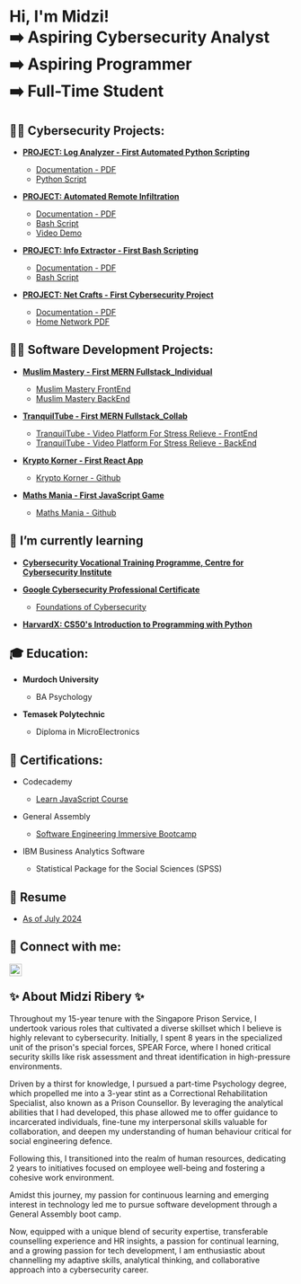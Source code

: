 <h1>Hi, I'm Midzi! <br/> ➡️ Aspiring Cybersecurity Analyst <br/>➡️ Aspiring Programmer <br/>➡️ Full-Time Student</h1>

<h2>👮🏽 Cybersecurity Projects:</h2>

- <b>[PROJECT: Log Analyzer - First Automated Python Scripting](https://github.com/MidziRibery/-PROJECT-Log-Analyzer-/tree/main)</b>
  - [Documentation - PDF](https://github.com/MidziRibery/-PROJECT-Log-Analyzer-/blob/main/Python%20Project.pdf)
  - [Python Script](https://github.com/MidziRibery/-PROJECT-Log-Analyzer-/blob/main/Python%20Project.py)

- <b>[PROJECT: Automated Remote Infiltration](https://github.com/MidziRibery/PROJECT-Remote-Infiltration)</b>
  - [Documentation - PDF](https://github.com/MidziRibery/PROJECT-Remote-Infiltration/blob/main/Project%20Network%20Research_Muhammad%20Termidzi%20bin%20Azmi_s27.pdf)
  - [Bash Script](https://github.com/MidziRibery/PROJECT-Remote-Infiltration/blob/main/network_research.sh)
  - [Video Demo](https://github.com/MidziRibery/MidziRibery/assets/109605580/9051a56d-2633-4b69-893b-ad3e0ce839e0)

- <b>[PROJECT: Info Extractor - First Bash Scripting](https://github.com/MidziRibery/PROJECT-INFO-EXTRACTOR/tree/main)</b>
  - [Documentation - PDF](https://github.com/MidziRibery/PROJECT-INFO-EXTRACTOR/blob/main/Information%20Extractor.pdf)
  - [Bash Script](https://github.com/MidziRibery/PROJECT-INFO-EXTRACTOR/blob/main/infoX.sh)

- <b>[PROJECT: Net Crafts - First Cybersecurity Project](https://github.com/MidziRibery/PROJECT-Net-Craft/tree/main)</b>
  - [Documentation - PDF](https://github.com/MidziRibery/PROJECT-Net-Craft/blob/main/Project_Net%20Crafts.pdf)
  - [Home Network PDF](https://github.com/MidziRibery/PROJECT-Net-Craft/blob/main/Home%20Network.pdf)

<h2>👨‍💻 Software Development Projects:</h2>

- <b>[Muslim Mastery - First MERN Fullstack_Individual](https://muslimmasteryfe.vercel.app/)</b>
  - [Muslim Mastery FrontEnd](https://github.com/MidziRibery/ga-project4-FE)
  - [Muslim Mastery BackEnd](https://github.com/MidziRibery/ga-project4-BE)

- <b>[TranquilTube - First MERN Fullstack_Collab](https://tranquiltube.vercel.app/)</b>
  - [TranquilTube - Video Platform For Stress Relieve - FrontEnd](https://github.com/MidziRibery/ga-project3-frontend)
  - [TranquilTube - Video Platform For Stress Relieve - BackEnd](https://github.com/charmainelhm/ga-project3-backend)

- <b>[Krypto Korner - First React App](https://krypto-korner.vercel.app/)</b>
  - [Krypto Korner - Github](https://github.com/MidziRibery/kryptokorner)

- <b>[Maths Mania - First JavaScript Game](https://midziribery.github.io/mygame/)</b>
  - [Maths Mania - Github](https://github.com/MidziRibery/mygame)


<h2>🌱 I’m currently learning</h2>

- <b>[Cybersecurity Vocational Training Programme, Centre for Cybersecurity Institute](https://www.centreforcybersecurity.com/en-sg/individual-cybersecurity-courses)</b>
- <b>[Google Cybersecurity Professional Certificate](https://www.coursera.org/professional-certificates/google-cybersecurity?utm_source=gg&utm_medium=sem&utm_campaign=B2C_APAC_Google-Cybersecurity_Google_FTCOF_Professional-Certificates_Arte&utm_content=B2C&campaignid=21039609324&adgroupid=159929353355&device=c&keyword=google%20cybersecurity%20professional%20certificate&matchtype=p&network=g&devicemodel=&adpostion=&creativeid=691616196417&hide_mobile_promo&gad_source=1&gclid=Cj0KCQjwncWvBhD_ARIsAEb2HW8rjPX_wkkil6TJq9-JO4HT-V8IwXu3tvpNvXnfiJI_C-xybBm7TKYaAplJEALw_wcB)</b>
  - [Foundations of Cybersecurity](https://coursera.org/share/0cbc9f80afb90522cfbc415284bd7d01)

- <b>[HarvardX: CS50's Introduction to Programming with Python](https://www.edx.org/learn/python/harvard-university-cs50-s-introduction-to-programming-with-python)</b>

<h2>🎓 Education:</h2>

- <b>Murdoch University</b>
  - BA Psychology

- <b>Temasek Polytechnic</b>
  - Diploma in MicroElectronics    

<h2> 📜 Certifications:</h2>
  
  - Codecademy
      - [Learn JavaScript Course](https://www.codecademy.com/profiles/MidziRibery/certificates/705dcb15de0da4dd9d9fc4f3274b430e)
      
  - General Assembly
      - [Software Engineering Immersive Bootcamp](https://github.com/MidziRibery/MidziRibery/files/14596947/Certificate-of-Completion-muhd.termidzi%40gmail.com-1677481159-GA-SEIF.11.pdf)

  - IBM Business Analytics Software
      - Statistical Package for the Social Sciences (SPSS)
    
<h2>📑 Resume </h2>

- [As of July 2024](https://github.com/MidziRibery/MidziRibery/blob/main/Resume_Muhammad%20Termidzi%20Bin%20Azmi_Jul2024_GitHub.pdf)



<h2> 🤳 Connect with me:</h2>

[<img align="left" alt="MidziRibery | LinkedIn" width="22px" src="https://github.com/MidziRibery/cybersecurity-portfolio/assets/109605580/7a6ac399-f835-49fb-87bc-4f6419591a8a)" />][linkedin]

[linkedin]: https://www.linkedin.com/in/muhammad-termidzi-bin-azmi/

</br><h2> ✨ About Midzi Ribery ✨</h2>

Throughout my 15-year tenure with the Singapore Prison Service, I undertook various roles that cultivated a diverse skillset which I believe is highly relevant to cybersecurity. Initially, I spent 8 years in the specialized unit of the prison's special forces, SPEAR Force, where I honed critical security skills like risk assessment and threat identification in high-pressure environments.

Driven by a thirst for knowledge, I pursued a part-time Psychology degree, which propelled me into a 3-year stint as a Correctional Rehabilitation Specialist, also known as a Prison Counsellor. By leveraging the analytical abilities that I had developed, this phase allowed me to offer guidance to incarcerated individuals, fine-tune my interpersonal skills valuable for collaboration, and deepen my understanding of human behaviour critical for social engineering defence.

Following this, I transitioned into the realm of human resources, dedicating 2 years to initiatives focused on employee well-being and fostering a cohesive work environment.

Amidst this journey, my passion for continuous learning and emerging interest in technology led me to pursue software development through a General Assembly boot camp.

Now, equipped with a unique blend of security expertise, transferable counselling experience and HR insights, a passion for continual learning, and a growing passion for tech development, I am enthusiastic about channelling my adaptive skills, analytical thinking, and collaborative approach into a cybersecurity career.
<!--
**MidziRibery/MidziRibery** is a ✨ _special_ ✨ repository because its `README.md` (this file) appears on your GitHub profile.

Here are some ideas to get you started:

- 🔭 I’m currently working on ...
- 🌱 I’m currently learning ...
- 👯 I’m looking to collaborate on ...
- 🤔 I’m looking for help with ...
- 💬 Ask me about ...
- 📫 How to reach me: ...
- 😄 Pronouns: ...
- ⚡ Fun fact: ...
<h1>Hi, I'm Josh! <br/><a href="https://github.com/joshmadakor1">Programmer</a>, <a href="https://www.linkedin.com/in/joshmadakor/">Cybersecurity Professional</a>, <a href="https://www.youtube.com/c/joshmadakor">YouTuber</a></h1>

<h2>👨‍💻 Software Development Projects:</h2>

- <b>Data Structures and Algorithms Practice (AlgoExpert)</b>
  - [Praciting DS & Algos in Python](https://github.com/joshmadakor1/Algorithms-Practice)
- <b>Full Stack Web App (React, NodeJS, Azure, and Machine Learning Components)</b>
  - [Image Analysis Middleware](https://github.com/joshmadakor1/4chan-Image-Analysis-Middleware-C964) <b><i>(Potentially NSFW)</b></i>
- <b>PowerShell</b>
  - [Windows EventLog: Failed RDP Logins Source IP to full GeoData Conversion](https://github.com/joshmadakor1/Sentinel-Lab)
  - [JWipe (Disk Wiping Utility)](https://github.com/joshmadakor1/Jwipe.PowerShell)
  - [Active Directory Bulk User Creation](https://github.com/joshmadakor1/AD_PS)
  - [FIM (File Integrity Monitor)](https://github.com/joshmadakor1/PowerShell-Integrity-FIM)
- <b>C# (.NET Desktop Applications)</b>
  - [Ransomware Proof of Concept (Encrypter)](https://github.com/joshmadakor1/EncrypterPOC)
  - [Ransomware Proof of Concept (Decrypter)](https://github.com/joshmadakor1/DecrypterPOC)
  - [Keylogger with Email Capability](https://github.com/joshmadakor1/Key-Logger-With-Email)
- <b>Python</b>
  - [Package Delivery Application (Datastructures and Algorithms Demo)](https://github.com/joshmadakor1/Package-Delivery-Pathfinding-Algorithm)

<h2>📺 Popular YouTube Videos</h2>

- [How to get into Cybersecurity Starting From Zero](https://www.youtube.com/watch?v=a83ASGn_V_s)


<h2> 🤳 Connect with me:</h2>

[<img align="left" alt="JoshMadakor | YouTube" width="22px" src="https://cdn.jsdelivr.net/npm/simple-icons@v3/icons/youtube.svg" />][youtube]
[<img align="left" alt="JoshMadakor | Twitter" width="22px" src="https://cdn.jsdelivr.net/npm/simple-icons@v3/icons/twitter.svg" />][twitter]
[<img align="left" alt="JoshMadakor | LinkedIn" width="22px" src="https://cdn.jsdelivr.net/npm/simple-icons@v3/icons/linkedin.svg" />][linkedin]
[<img align="left" alt="JoshMadakor | Instagram" width="22px" src="https://cdn.jsdelivr.net/npm/simple-icons@v3/icons/instagram.svg" />][instagram]

[twitter]: https://twitter.com/joshmadakor
[youtube]: https://www.youtube.com/c/joshmadakor
[instagram]: https://www.instagram.com/joshmadakor/
[linkedin]: https://linkedin.com/in/joshmadakor

-->


